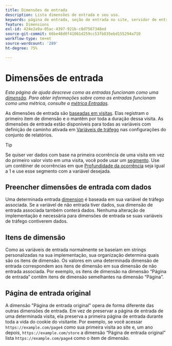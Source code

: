 ```yaml
---
title: Dimensões de entrada
description: Lista dimensões de entrada e seu uso.
keywords: página de entrada, seção de entrada no site, servidor de entrada, insight personalizado de entrada
feature: Dimensions
exl-id: 424e2a9a-05ac-4397-921b-c8d7567348ed
source-git-commit: 66be48d0f41061d259cc53fb835ebd155294a710
workflow-type: tm+mt
source-wordcount: '289'
ht-degree: 75%

---
```


# Dimensões de entrada

*Esta página de ajuda descreve como as entradas funcionam como uma [dimensão](overview.md). Para obter informações sobre como as entradas funcionam como uma métrica, consulte a [métrica Entradas](../metrics/entries.md).*

As dimensões de entrada são [baseadas em visitas](../metrics/visits.md). Elas registram o primeiro item de dimensão e o mantêm por toda a duração dessa visita. As dimensões de entrada estão disponíveis para todas as variáveis com definição de caminho ativada em [Variáveis de tráfego](/help/admin/admin/c-manage-report-suites/c-edit-report-suites/c-traffic-variables/traffic-var.md) nas configurações do conjunto de relatórios.

>[!TIP]
>Se quiser ver dados com base na primeira ocorrência de uma visita em vez do primeiro valor visto em uma visita, você pode usar um [segmento](/help/components/segmentation/seg-overview.md). Use um contêiner de ocorrências em que [Profundidade da ocorrência](hit-depth.md) seja igual a 1 e use esse segmento com a variável desejada.

## Preencher dimensões de entrada com dados

Uma determinada entrada [dimension](overview.md) é baseada em sua variável de tráfego associada. Se a variável de não entrada tiver dados, sua dimensão de entrada associada também conterá dados. Nenhuma alteração de implementação é necessária para dimensões de entrada se suas variáveis de tráfego contiverem dados.

## Itens de dimensão

Como as variáveis de entrada normalmente se baseiam em strings personalizadas na sua implementação, sua organização determina quais são os itens de dimensão. Os valores em uma determinada dimensão de entrada correspondem aos itens de dimensão em sua dimensão de não entrada associada. Por exemplo, os itens de dimensão na dimensão “Página de entrada” contêm itens de dimensão semelhantes na dimensão “Página”.

## Página de entrada original

A dimensão &quot;Página de entrada original&quot; opera de forma diferente das outras dimensões de entrada. Em vez de preservar a página de entrada de uma determinada visita, ela preserva a primeira página de entrada durante toda a vida do cookie do visitante. Por exemplo, se você acessar `https://example.com/page4` como sua primeira visita ao site e, um ano depois, `https://example.com/store` a dimensão “Página de entrada original” lista `https://example.com/page4` como o item de dimensão.
